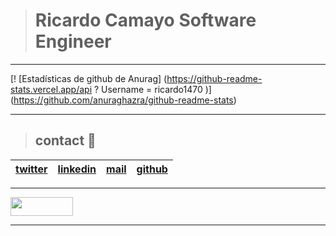 > # Ricardo Camayo Software Engineer
---

[! [Estadísticas de github de Anurag] (https://github-readme-stats.vercel.app/api ? Username = ricardo1470 )] (https://github.com/anuraghazra/github-readme-stats)

---
> ## contact 💬

| [twitter](https://twitter.com/RICARDO1470) | [linkedin](https://www.linkedin.com/in/ricardo-alfonso-camayo/) | [mail](1466@holbertonschool.com) | [github](https://github.com/ricardo1470/README/blob/master/README.md) |
|---|---|---|---|

---

<a href="url"><img src="https://www.holbertonschool.com/holberton-logo.png" align="middle" width="100" height="30"></a>

---
